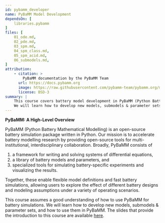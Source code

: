 ```yaml
---
id: pybamm_developer
name: PyBaMM Model Development
dependsOn: [
    libraries.pybamm
]
files: [
    01_ode.md,
    02_pde.md,
    03_spm.md,
    04_spm_class.md,
    05_spm_acid.md,
    06_submodels.md,
]
attribution: 
    - citation: >
        PyBaMM documentation by the PyBaMM Team
      url: https://docs.pybamm.org
      image: https://raw.githubusercontent.com/pybamm-team/pybamm.org/main/static/images/pybamm_logo.svg
      license: BSD-3
summary: |
    This course covers battery model development in PyBaMM (Python Battery Mathematical Modelling).
    We will learn how to develop new models, submodels & parameter sets, and how to use them in PyBaMM.
---
```


**PyBaMM: A High-Level Overview**

PyBaMM (Python Battery Mathematical Modelling) is an open-source battery simulation package written in Python. Our mission is to accelerate battery modelling research by providing open-source tools for multi-institutional, interdisciplinary collaboration. Broadly, PyBaMM consists of
1. a framework for writing and solving systems of differential equations,
2. a library of battery models and parameters, and
3. specialized tools for simulating battery-specific experiments and visualizing the results.

Together, these enable flexible model definitions and fast battery simulations, allowing users to explore the effect of different battery designs and modeling assumptions under a variety of operating scenarios.

This course assumes a good understanding of how to use PyBaMM for battery simulations. We will learn how to develop new models, submodels & parameter sets, and how to use them in PyBaMM. The slides that provide the introduction to this course are available [here](https://docs.google.com/presentation/d/1ObBeONPWmxDpbh7AwPRz1MOcjwoPMKX-/edit?usp=sharing&ouid=106913304926798358978&rtpof=true&sd=true).